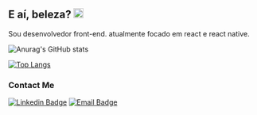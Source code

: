 ## E aí, beleza?   <img src="https://img.icons8.com/emoji/50/000000/waving-hand-medium-skin-tone.png" width="20" height="20"/>

Sou desenvolvedor front-end. atualmente focado em react e react native.

![Anurag's GitHub stats](https://github-readme-stats.vercel.app/api?username=jardelima&show_icons=true&theme=dark) 

[![Top Langs](https://github-readme-stats.vercel.app/api/top-langs/?username=jardelima&hide_progress=true&theme=dark)](https://github.com/anuraghazra/github-readme-stats)

### Contact Me
[![Linkedin Badge](https://img.shields.io/badge/-LinkedIn-blue?style=flat-square&logo=Linkedin&logoColor=white&link=https://www.linkedin.com/in/jardel-lima-040b30164/)](https://www.linkedin.com/in/jardel-lima-040b30164/) [![Email Badge](https://img.shields.io/badge/-Email-red?style=flat-square&logo=Gmail&logoColor=white&link=https://www.gmail.com)](mailto:prof_jardel@hotmail.com)
